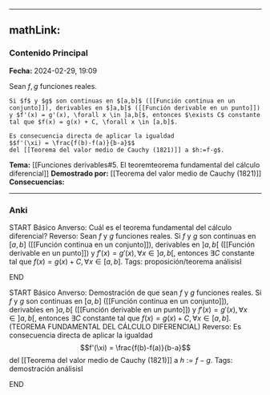 
---
mathLink:
---
### Contenido Principal

**Fecha:** 2024-02-29, 19:09

Sean $f,g$ funciones reales.

```ad-theorem
Si $f$ y $g$ son continuas en $[a,b]$ ([[Función continua en un conjunto]]), derivables en $]a,b[$ ([[Función derivable en un punto]]) y $f'(x) = g'(x), \forall x \in ]a,b[$, entonces $\exists C$ constante tal que $f(x) = g(x) + C, \forall x \in [a,b]$.
```

```ad-proof
Es consecuencia directa de aplicar la igualdad
$$f'(\xi) = \frac{f(b)-f(a)}{b-a}$$
del [[Teorema del valor medio de Cauchy (1821)]] a $h:=f-g$.
```

**Tema:** [[Funciones derivables#5. El teoremteorema fundamental del cálculo diferencial]]
**Demostrado por:** [[Teorema del valor medio de Cauchy (1821)]]
**Consecuencias:**

---
### Anki

START
Básico
Anverso: Cuál es el teorema fundamental del cálculo diferencial?
Reverso: Sean $f$ y $g$ funciones reales. Si $f$ y $g$ son continuas en $[a,b]$ ([[Función continua en un conjunto]]), derivables en $]a,b[$ ([[Función derivable en un punto]]) y $f'(x) = g'(x), \forall x \in ]a,b[$, entonces $\exists C$ constante tal que $f(x) = g(x) + C, \forall x \in [a,b]$.
Tags: proposición/teorema análisisI
<!--ID: 1709231331145-->
END

START
Básico
Anverso: Demostración de que sean $f$ y $g$ funciones reales. Si $f$ y $g$ son continuas en $[a,b]$ ([[Función continua en un conjunto]]), derivables en $]a,b[$ ([[Función derivable en un punto]]) y $f'(x) = g'(x), \forall x \in ]a,b[$, entonces $\exists C$ constante tal que $f(x) = g(x) + C, \forall x \in [a,b]$.
(TEOREMA FUNDAMENTAL DEL CÁLCULO DIFERENCIAL)
Reverso: Es consecuencia directa de aplicar la igualdad
$$f'(\xi) = \frac{f(b)-f(a)}{b-a}$$
del [[Teorema del valor medio de Cauchy (1821)]] a $h:=f-g$.
Tags: demostración análisisI
<!--ID: 1709231331151-->
END